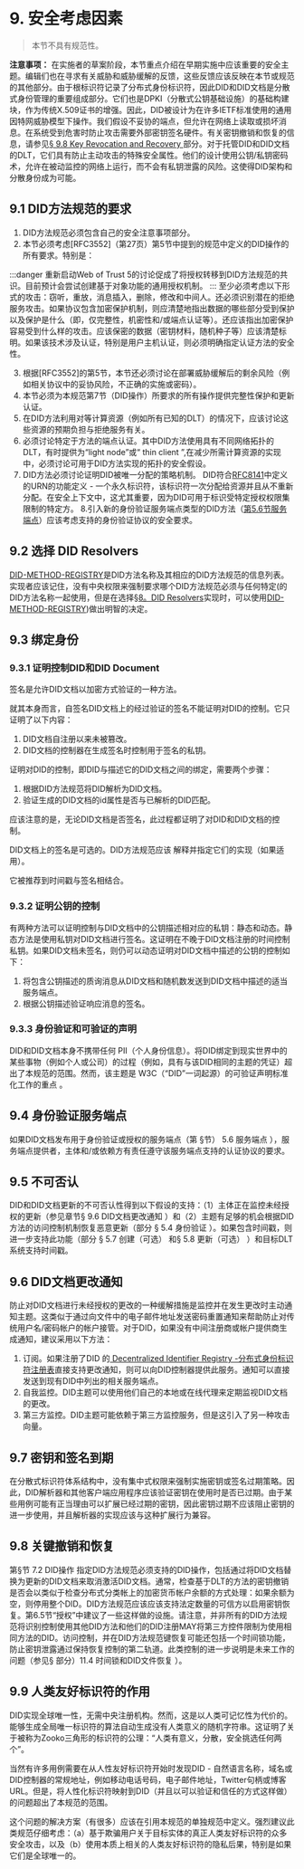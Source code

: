 # 9. 安全考虑因素
> 本节不具有规范性。

**注意事项：**
在实施者的草案阶段，本节重点介绍在早期实施中应该重要的安全主题。编辑们也在寻求有关威胁和威胁缓解的反馈，这些反馈应该反映在本节或规范的其他部分。由于根标识符记录了分布式身份标识符，因此DID和DID文档是分散式身份管理的重要组成部分。它们也是DPKI（分散式公钥基础设施）的基础构建块，作为传统X.509证书的增强。因此，DID被设计为在许多IETF标准使用的通用因特网威胁模型下操作。我们假设不妥协的端点，但允许在网络上读取或损坏消息。在系统受到危害时防止攻击需要外部密钥签名硬件。有关密钥撤销和恢复的信息，请参见[§ 9.8 Key Revocation and Recovery ]()部分。对于托管DID和DID文档的DLT，它们具有防止主动攻击的特殊安全属性。他们的设计使用公钥/私钥密码术，允许在被动监控的网络上运行，而不会有私钥泄露的风险。这使得DID架构和分散身份成为可能。

## 9.1 DID方法规范的要求
1. DID方法规范必须包含自己的安全注意事项部分。
2. 本节必须考虑[RFC3552]（第27页）第5节中提到的规范中定义的DID操作的所有要求。特别是：

:::danger
重新启动Web of Trust 5的讨论促成了将授权转移到DID方法规范的共识。目前预计会尝试创建基于对象功能的通用授权机制。
:::
至少必须考虑以下形式的攻击：窃听，重放，消息插入，删除，修改和中间人。还必须识别潜在的拒绝服务攻击。如果协议包含加密保护机制，则应清楚地指出数据的哪些部分受到保护以及保护是什么（即，仅完整性，机密性和/或端点认证等）。还应该指出加密保护容易受到什么样的攻击。应该保密的数据（密钥材料，随机种子等）应该清楚标明。如果该技术涉及认证，特别是用户主机认证，则必须明确指定认证方法的安全性。

3. 根据[RFC3552]的第5节，本节还必须讨论在部署威胁缓解后的剩余风险（例如相关协议中的妥协风险，不正确的实施或密码）。
4. 本节必须为本规范第7节（DID操作）所要求的所有操作提供完整性保护和更新认证。
5. 在DID方法利用对等计算资源（例如所有已知的DLT）的情况下，应该讨论这些资源的预期负担与拒绝服务有关。
6. 必须讨论特定于方法的端点认证。其中DID方法使用具有不同网络拓扑的DLT，有时提供为“light node”或“ thin client ”,在减少所需计算资源的实现中，必须讨论可用于DID方法实现的拓扑的安全假设。
7. DID方法必须讨论证明DID被唯一分配的策略机制。 DID符合[RFC8141](/dids/References.html#rfc8141)中定义的URN的功能定义 - 一个永久标识符，该标识符一次分配给资源并且从不重新分配。在安全上下文中，这尤其重要，因为DID可用于标识受特定授权权限集限制的特定方。
8.引入新的身份验证服务端点类型的DID方法（[第5.6节服务端点](/guide/DIDDocuments.html#_5-6-service-endpoints)）应该考虑支持的身份验证协议的安全要求。

## 9.2 选择 DID Resolvers

[DID-METHOD-REGISTRY](/dids/References.html#did-method-registry)是DID方法名称及其相应的DID方法规范的信息列表。实现者应该记住，没有中央权限来强制要求哪个DID方法规范必须与任何特定(的DID方法名称一起使用，但是在选择[§8。DID Resolvers](/guide/Resolvers.html)实现时，可以使用[DID-METHOD-REGISTRY](/dids/References.html#did-method-registry))做出明智的决定。

## 9.3 绑定身份
### 9.3.1 证明控制DID和DID Document
签名是允许DID文档以加密方式验证的一种方法。

就其本身而言，自签名DID文档上的经过验证的签名不能证明对DID的控制。它只证明了以下内容：
1. DID文档自注册以来未被篡改。
2. DID文档的控制器在生成签名时控制用于签名的私钥。

证明对DID的控制，即DID与描述它的DID文档之间的绑定，需要两个步骤：

1. 根据DID方法规范将DID解析为DID文档。
2. 验证生成的DID文档的id属性是否与已解析的DID匹配。

应该注意的是，无论DID文档是否签名，此过程都证明了对DID和DID文档的控制。

DID文档上的签名是可选的。DID方法规范应该 解释并指定它们的实现（如果适用）。

它被推荐到时间戳与签名相结合。

### 9.3.2 证明公钥的控制
有两种方法可以证明控制与DID文档中的公钥描述相对应的私钥：静态和动态。静态方法是使用私钥对DID文档进行签名。这证明在不晚于DID文档注册的时间控制私钥。如果DID文档未签名，则仍可以动态证明对DID文档中描述的公钥的控制如下：

1. 将包含公钥描述的质询消息从DID文档和随机数发送到DID文档中描述的适当服务端点。
2. 根据公钥描述验证响应消息的签名。

### 9.3.3 身份验证和可验证的声明
DID和DID文档本身不携带任何 PII（个人身份信息）。将DID绑定到现实世界中的某些事物（例如个人或公司）的过程（例如，具有与该DID相同的主题的凭证）超出了本规范的范围。然而，该主题是 W3C（“DID”一词起源）的可验证声明标准化工作的重点 。

## 9.4 身份验证服务端点
如果DID文档发布用于身份验证或授权的服务端点（第 §节） 5.6 服务端点 ），服务端点提供者，主体和/或依赖方有责任遵守该服务端点支持的认证协议的要求。

## 9.5 不可否认
DID和DID文档更新的不可否认性得到以下假设的支持：（1）主体正在监控未经授权的更新（参见章节§ 9.6 DID文档更改通知 ）和（2）主题有足够的机会根据DID方法的访问控制机制恢复恶意更新（部分 § 5.4 身份验证 ）。如果包含时间戳，则进一步支持此功能（部分 § 5.7 创建（可选） 和§ 5.8 更新（可选） ）和目标DLT系统支持时间戳。


## 9.6 DID文档更改通知
防止对DID文档进行未经授权的更改的一种缓解措施是监控并在发生更改时主动通知主题。这类似于通过向文件中的电子邮件地址发送密码重置通知来帮助防止对传统用户名/密码帐户的帐户接管。对于DID，如果没有中间注册商或帐户提供商生成通知，建议采用以下方法：

1. 订阅。如果注册了DID 的[ Decentralized Identifier Registry -分布式身份标识符注册表](https://w3c-ccg.github.io/did-spec/#dfn-dir)直接支持更改通知，则可以向DID控制器提供此服务。通知可以直接发送到现有DID中列出的相关服务端点。
2. 自我监控。DID主题可以使用他们自己的本地或在线代理来定期监视DID文档的更改。
3. 第三方监控。DID主题可能依赖于第三方监控服务，但是这引入了另一种攻击向量。

## 9.7 密钥和签名到期
在分散式标识符体系结构中，没有集中式权限来强制实施密钥或签名过期策略。因此，DID解析器和其他客户端应用程序应该验证密钥在使用时是否已过期。由于某些用例可能有正当理由可以扩展已经过期的密钥，因此密钥过期不应该阻止密钥的进一步使用，并且解析器的实现应该与这种扩展行为兼容。


## 9.8 关键撤销和恢复
第§节 7.2 DID操作 指定DID方法规范必须支持的DID操作，包括通过将DID文档替换为更新的DID文档来取消激活DID文档。通常，检查基于DLT的方法的密钥撤销是否会以类似于检查分布式分类帐上的加密货币帐户余额的方式处理：如果余额为空，则停用整个DID。DID方法规范应该应该支持法定数量的可信方以启用密钥恢复。第6.5节“授权”中建议了一些这样做的设施。请注意，并非所有的DID方法规范将识别控制使用其他DID方法和他们的DID注册MAY将第三方控件限制为使用相同方法的DID。访问控制，并在DID方法规范键恢复可能还包括一个时间锁功能，防止密钥泄露通过保持恢复控制的第二轨道。此类控制的进一步说明是未来工作的问题（参见§ 部分）11.4 时间锁和DID文件恢复 ）。

## 9.9 人类友好标识符的作用
DID实现全球唯一性，无需中央注册机构。然而，这是以人类可记忆性为代价的。能够生成全局唯一标识符的算法自动生成没有人类意义的随机字符串。这证明了关于被称为Zooko三角形的标识符的公理：“人类有意义，分散，安全挑选任何两个”。

当然有许多用例需要在从人性友好标识符开始时发现DID - 自然语言名称，域名或DID控制器的常规地址，例如移动电话号码，电子邮件地址，Twitter句柄或博客URL。但是，将人性化标识符映射到DID（并且以可以验证和信任的方式这样做）的问题超出了本规范的范围。

这个问题的解决方案（有很多）应该在引用本规范的单独规范中定义。强烈建议此类规范仔细考虑：（a）基于欺骗用户关于目标实体的真正人类友好标识符的众多安全攻击，以及（b）使用本质上相关的人类友好标识符的隐私后果，特别是如果它们是全球唯一的。